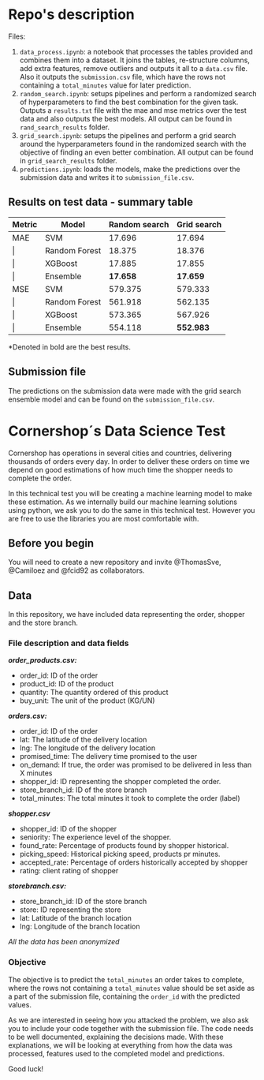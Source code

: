 # Repo's description

Files:
1. `data_process.ipynb`: a notebook that processes the tables provided and combines them into a dataset. It joins the tables, re-structure columns, add extra features, remove outliers and outputs it all to a `data.csv` file. Also it outputs the `submission.csv` file, which have the rows not containing a `total_minutes` value for later prediction.
2. `random_search.ipynb`: setups pipelines and perform a randomized search of hyperparameters to find the best combination for the given task. Outputs a `results.txt` file with the mae and mse metrics over the test data and also outputs the best models. All output can be found in `rand_search_results` folder.
3. `grid_search.ipynb`: setups the pipelines and perform a grid search around the hyperparameters found in the randomized search with the objective of finding an even better combination. All output can be found in `grid_search_results` folder.
4. `predictions.ipynb`: loads the models, make the predictions over the submission data and writes it to `submission_file.csv`.

## Results on test data - summary table

| Metric | Model         | Random search | Grid search |
|--------|---------------|---------------|-------------|
| MAE    | SVM           | 17.696        | 17.694      |
| \|     | Random Forest | 18.375        | 18.376      |
| \|     | XGBoost       | 17.885        | 17.855      |
| \|     | Ensemble      | **17.658**    | **17.659**  |
| MSE    | SVM           | 579.375       | 579.333     |
| \|     | Random Forest | 561.918       | 562.135     |
| \|     | XGBoost       | 573.365       | 567.926     |
| \|     | Ensemble      | 554.118       | **552.983** |

*Denoted in bold are the best results.

## Submission file
The predictions on the submission data were made with the grid search ensemble model and can be found on the `submission_file.csv`.

# Cornershop´s Data Science Test

Cornershop has operations in several cities and countries, delivering thousands of orders every day. In order to deliver these orders on time we depend on good estimations of how much time the shopper needs to complete the order.

In this technical test you will be creating a machine learning model to make these estimation. As we internally build our machine learning solutions using python, we ask you to do the same in this technical test. However you are free to use the libraries you are most comfortable with.

## Before you begin ##
You will need to create a new repository and invite @ThomasSve, @Camiloez and @fcid92 as collaborators.

## Data

In this repository, we have included data representing the order, shopper and the store branch. 

### File description and data fields
***order_products.csv:***
- order_id: ID of the order
- product_id: ID of the product
- quantity: The quantity ordered of this product
- buy_unit: The unit of the product (KG/UN)

***orders.csv:***
- order_id: ID of the order
- lat: The latitude of the delivery location
- lng: The longitude of the delivery location
- promised_time: The delivery time promised to the user
- on_demand: If true, the order was promised to be delivered in less than X minutes
- shopper_id: ID representing the shopper completed the order.
- store_branch_id: ID of the store branch
- total_minutes: The total minutes it took to complete the order (label)

***shopper.csv***
- shopper_id: ID of the shopper
- seniority: The experience level of the shopper.
- found_rate: Percentage of products found by shopper historical.
- picking_speed: Historical picking speed, products pr minutes.
- accepted_rate: Percentage of orders historically accepted by shopper
- rating: client rating of shopper

***storebranch.csv:***
- store_branch_id: ID of the store branch
- store: ID representing the store
- lat: Latitude of the branch location
- lng: Longitude of the branch location

*All the data has been anonymized*

### Objective

The objective is to predict the `total_minutes` an order takes to complete, where the rows not containing a `total_minutes` value should be set aside as a part of the submission file, containing the `order_id` with the predicted values. 

As we are interested in seeing how you attacked the problem, we also ask you to include your code together with the submission file. The code needs to be well documented, explaining the decisions made. With these explanations, we will be looking at everything from how the data was processed, features used to the completed model and predictions. 

Good luck!
